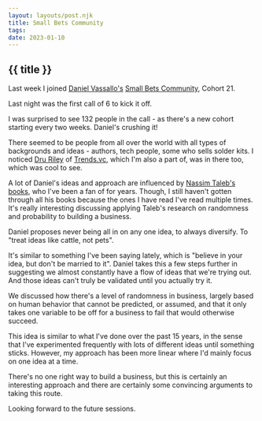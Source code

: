 ```yaml
---
layout: layouts/post.njk
title: Small Bets Community
tags: 
date: 2023-01-10
---
```


## {{ title }}

Last week I joined [Daniel Vassallo's](https://twitter.com/dvassallo) [Small Bets Community](https://smallbets.co), Cohort 21.

Last night was the first call of 6 to kick it off.

I was surprised to see 132 people in the call - as there's a new cohort starting every two weeks. Daniel's crushing it!

There seemed to be people from all over the world with all types of backgrounds and ideas - authors, tech people, some who sells solder kits. I noticed [Dru Riley](https://twitter.com/DruRly) of [Trends.vc](https://trends.vc), which I'm also a part of, was in there too, which was cool to see.

A lot of Daniel's ideas and approach are influenced by [Nassim Taleb's books](https://www.goodreads.com/author/show/21559.Nassim_Nicholas_Taleb), who I've been a fan of for years. Though, I still haven't gotten through all his books because the ones I have read I've read multiple times. It's really interesting discussing applying Taleb's research on randomness and probability to building a business.

Daniel proposes never being all in on any one idea, to always diversify. To "treat ideas like cattle, not pets".

It's similar to something I've been saying lately, which is "believe in your idea, but don't be married to it". Daniel takes this a few steps further in suggesting we almost constantly have a flow of ideas that we're trying out. And those ideas can't truly be validated until you actually try it.

We discussed how there's a level of randomness in business, largely based on human behavior that cannot be predicted, or assumed, and that it only takes one variable to be off for a business to fail that would otherwise succeed.

This idea is similar to what I've done over the past 15 years, in the sense that I've experimented frequently with lots of different ideas until something sticks. However, my approach has been more linear where I'd mainly focus on one idea at a time.

There's no one right way to build a business, but this is certainly an interesting approach and there are certainly some convincing arguments to taking this route.

Looking forward to the future sessions.

